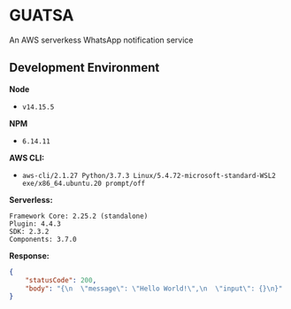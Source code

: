 # GUATSA

An AWS serverkess WhatsApp notification service

## Development Environment

**Node**
* `v14.15.5`

**NPM**
* `6.14.11`

**AWS CLI:**
* `aws-cli/2.1.27 Python/3.7.3 Linux/5.4.72-microsoft-standard-WSL2 exe/x86_64.ubuntu.20 prompt/off`

**Serverless:**

```shell
Framework Core: 2.25.2 (standalone)
Plugin: 4.4.3
SDK: 2.3.2
Components: 3.7.0
```

**Response:**

```json
{
    "statusCode": 200,
    "body": "{\n  \"message\": \"Hello World!\",\n  \"input\": {}\n}"
}
```

